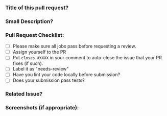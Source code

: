 ### Title of this pull request?

### Small Description?

### Pull Request Checklist: 

- [ ] Please make sure all jobs pass before requesting a review. 
- [ ] Assign yourself to the PR
- [ ] Put `closes #XXXX` in your comment to auto-close the issue that your PR fixes (if such).
- [ ] Label it as "needs-review"
- [ ] Have you lint your code locally before submission?
- [ ] Does your submission pass tests?

### Related Issue?

### Screenshots (if appropriate):